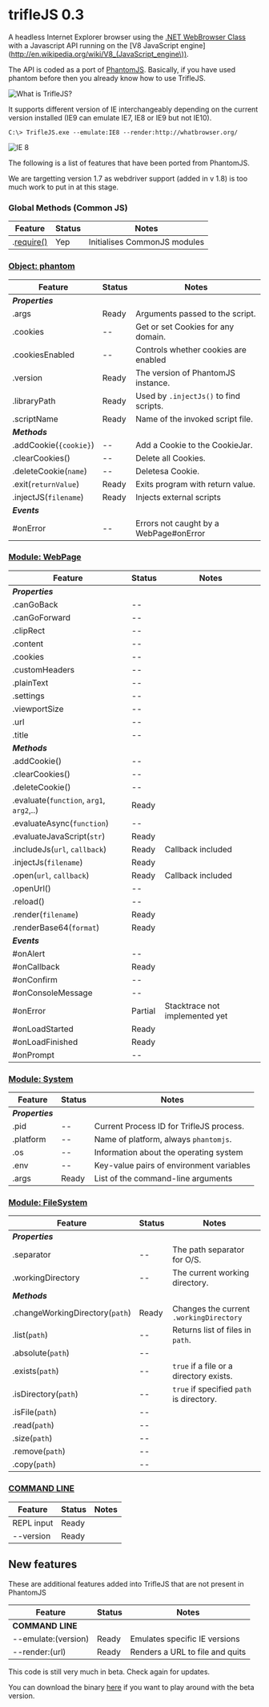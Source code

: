 trifleJS 0.3
=========

A headless Internet Explorer browser using the [.NET WebBrowser Class](http://msdn.microsoft.com/en-us/library/system.windows.forms.webbrowser.aspx) with a Javascript API running on the [V8 JavaScript engine](http://en.wikipedia.org/wiki/V8_(JavaScript_engine\)).

The API is coded as a port of [PhantomJS](http://phantomjs.org). Basically, if you have used phantom before then you already know how to use TrifleJS.

![What is TrifleJS?](https://raw.github.com/sdesalas/trifleJS/master/Docs/What.Is.Trifle.png "What is TrifleJS?")

It supports different version of IE interchangeably depending on the current version installed (IE9 can emulate IE7, IE8 or IE9 but not IE10).

    C:\> TrifleJS.exe --emulate:IE8 --render:http://whatbrowser.org/

![IE 8](https://raw.github.com/sdesalas/trifleJS/master/Docs/whatbrowser.org.IE8.png "Running as IE 8")

The following is a list of features that have been ported from PhantomJS. 

We are targetting version 1.7 as webdriver support (added in v 1.8) is too much work to put in at this stage.

### Global Methods (Common JS)

|Feature                                  | Status   | Notes                                |
|-----------------------------------------|----------|--------------------------------------|
|.[require()](https://github.com/ariya/phantomjs/wiki/API-Reference#function-require)   | Yep      | Initialises CommonJS modules         |

### [Object: phantom](https://github.com/ariya/phantomjs/wiki/API-Reference-phantom)

|Feature                                  | Status   | Notes                                |
|-----------------------------------------|----------|--------------------------------------|
|*__Properties__*                                                                           |
|.args                                    | Ready    | Arguments passed to the script.      |
|.cookies                                 | --       | Get or set Cookies for any domain.   | 
|.cookiesEnabled                          | --       | Controls whether cookies are enabled | 
|.version                                 | Ready    | The version of PhantomJS instance.   | 
|.libraryPath                             | Ready    | Used by `.injectJs()` to find scripts. |
|.scriptName                              | Ready    | Name of the invoked script file.     |
|*__Methods__*                                                                              |
|.addCookie(`{cookie}`)                   | --       | Add a Cookie to the CookieJar.       |
|.clearCookies()                          | --       | Delete all Cookies.                  |
|.deleteCookie(`name`)                    | --       | Deletesa Cookie.                     |
|.exit(`returnValue`)                     | Ready    | Exits program with return value.     |
|.injectJS(`filename`)                    | Ready    | Injects external scripts             |
|*__Events__*                                                                               |
|#onError                                 | --       | Errors not caught by a WebPage#onError |

### [Module: WebPage](https://github.com/ariya/phantomjs/wiki/API-Reference-WebPage)

|Feature                                  | Status   | Notes                                |
|-----------------------------------------|----------|--------------------------------------|
|*__Properties__*                                                                           |
|.canGoBack                               | --       |                                      |
|.canGoForward                            | --       |                                      |
|.clipRect                                | --       |                                      |
|.content                                 | --       |                                      |
|.cookies                                 | --       |                                      |
|.customHeaders                           | --       |                                      |
|.plainText                               | --       |                                      |
|.settings                                | --       |                                      |
|.viewportSize                            | --       |                                      |
|.url                                     | --       |                                      |
|.title                                   | --       |                                      |
|*__Methods__*                                                                             |
|.addCookie()                             | --       |                                     |
|.clearCookies()                          | --       |                                     |
|.deleteCookie()                          | --       |                                     |
|.evaluate(`function`, `arg1`, `arg2`,..) | Ready    |                                      |
|.evaluateAsync(`function`)               | --       |                                     |
|.evaluateJavaScript(`str`)               | Ready    |                                      |
|.includeJs(`url`, `callback`)            | Ready    | Callback included                    |
|.injectJs(`filename`)                    | Ready    |                                      |
|.open(`url`, `callback`)                 | Ready    | Callback included                    |
|.openUrl()                               | --       |                                      |
|.reload()                                | --       |                                      |
|.render(`filename`)                      | Ready    |                                      |
|.renderBase64(`format`)                  | Ready    |                                      |
|*__Events__*                                                                               |
|#onAlert                                 | --       |                                      | 
|#onCallback                              | Ready    |                                      | 
|#onConfirm                               | --       |                                      | 
|#onConsoleMessage                        | --       |                                      | 
|#onError                                 | Partial  | Stacktrace not implemented yet       |
|#onLoadStarted                           | Ready    |                                      |
|#onLoadFinished                          | Ready    |                                      |
|#onPrompt                                | --       |                                      | 

### [Module: System](https://github.com/ariya/phantomjs/wiki/API-Reference-System)

|Feature                                  | Status   | Notes                                |
|-----------------------------------------|----------|--------------------------------------|
|*__Properties__*                                                                           |
|.pid                                     | --       | Current Process ID for TrifleJS process. |
|.platform                                | --       | Name of platform, always `phantomjs`. |
|.os                                      | --       | Information about the operating system |
|.env                                     | --       | Key-value pairs of environment variables |
|.args                                    | Ready    | List of the command-line arguments |

### [Module: FileSystem](https://github.com/ariya/phantomjs/wiki/API-Reference-FileSystem)

|Feature                                  | Status   | Notes                                |
|-----------------------------------------|----------|--------------------------------------|
|*__Properties__*                                                                           |
|.separator                               | --       | The path separator for O/S.          |
|.workingDirectory                        | --       | The current working directory.        |
|*__Methods__*                                                                              |
|.changeWorkingDirectory(`path`)          | Ready    | Changes the current `.workingDirectory` |
|.list(`path`)                            | --       | Returns list of files in `path`.       |
|.absolute(`path`)                        | --       |                                      |
|.exists(`path`)                          | --       | `true` if a file or a directory exists.   |
|.isDirectory(`path`)                     | --       | `true` if specified `path` is directory. |
|.isFile(`path`)                          | --       |                                      |
|.read(`path`)                            | --       |                                      |
|.size(`path`)                            | --       |                                      |
|.remove(`path`)                          | --       |                                      |
|.copy(`path`)                            | --       |                                      |

### [COMMAND LINE](https://github.com/ariya/phantomjs/wiki/API-Reference)

|Feature                                  | Status   | Notes                                |
|-----------------------------------------|----------|--------------------------------------|
|REPL input                               | Ready    |                                      |
|--version                                | Ready    |                                      |

## New features

These are additional features added into TrifleJS that are not present in PhantomJS

|Feature                                  | Status   | Notes                                |
|-----------------------------------------|----------|--------------------------------------|
|**COMMAND LINE**                         |
|--emulate:(version)                      | Ready    | Emulates specific IE versions        |
|--render:(url)                           | Ready    | Renders a URL to file and quits      | 


This code is still very much in beta. Check again for updates.

You can download the binary [here](https://github.com/sdesalas/trifleJS/raw/master/Build/Binary/TrifleJS.Latest.zip) if you want to play around with the beta version. 
